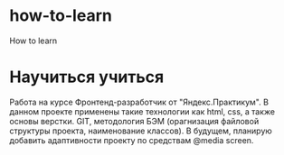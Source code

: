 # how-to-learn
How to learn
# Научиться учиться
Работа на курсе Фронтенд-разработчик от "Яндекс.Практикум". 
В данном проекте применены такие технологии как html, css, а также основы верстки. GIT, методология БЭМ (орагнизация файловой структуры проекта, наименование классов).
В будущем, планирую добавить адаптивности проекту по средствам @media screen.

